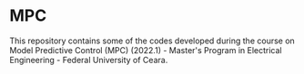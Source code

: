 # MPC
This repository contains some of the codes developed during the course on Model Predictive Control (MPC) (2022.1) - Master's Program in Electrical Engineering - Federal University of Ceara.

